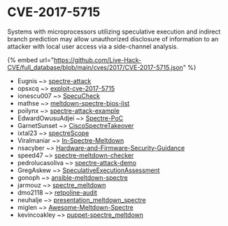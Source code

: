 # CVE-2017-5715

Systems with microprocessors utilizing speculative execution and indirect branch prediction may allow unauthorized disclosure of information to an attacker with local user access via a side-channel analysis.

{% embed url="https://github.com/Live-Hack-CVE/full_database/blob/main/cves/2017/CVE-2017-5715.json" %}


* Eugnis ~> [spectre-attack](https://zeste.alice-snow.ru/2017/database/cve-2017-5715/spectre-attack-eugnis)
* opsxcq ~> [exploit-cve-2017-5715](https://zeste.alice-snow.ru/2017/database/cve-2017-5715/exploit-cve-2017-5715-opsxcq)
* ionescu007 ~> [SpecuCheck](https://zeste.alice-snow.ru/2017/database/cve-2017-5715/specucheck-ionescu007)
* mathse ~> [meltdown-spectre-bios-list](https://zeste.alice-snow.ru/2017/database/cve-2017-5715/meltdown-spectre-bios-list-mathse)
* poilynx ~> [spectre-attack-example](https://zeste.alice-snow.ru/2017/database/cve-2017-5715/spectre-attack-example-poilynx)
* EdwardOwusuAdjei ~> [Spectre-PoC](https://zeste.alice-snow.ru/2017/database/cve-2017-5715/spectre-poc-edwardowusuadjei)
* GarnetSunset ~> [CiscoSpectreTakeover](https://zeste.alice-snow.ru/2017/database/cve-2017-5715/ciscospectretakeover-garnetsunset)
* ixtal23 ~> [spectreScope](https://zeste.alice-snow.ru/2017/database/cve-2017-5715/spectrescope-ixtal23)
* Viralmaniar ~> [In-Spectre-Meltdown](https://zeste.alice-snow.ru/2017/database/cve-2017-5715/in-spectre-meltdown-viralmaniar)
* nsacyber ~> [Hardware-and-Firmware-Security-Guidance](https://zeste.alice-snow.ru/2017/database/cve-2017-5715/hardware-and-firmware-security-guidance-nsacyber)
* speed47 ~> [spectre-meltdown-checker](https://zeste.alice-snow.ru/2017/database/cve-2017-5715/spectre-meltdown-checker-speed47)
* pedrolucasoliva ~> [spectre-attack-demo](https://zeste.alice-snow.ru/2017/database/cve-2017-5715/spectre-attack-demo-pedrolucasoliva)
* GregAskew ~> [SpeculativeExecutionAssessment](https://zeste.alice-snow.ru/2017/database/cve-2017-5715/speculativeexecutionassessment-gregaskew)
* gonoph ~> [ansible-meltdown-spectre](https://zeste.alice-snow.ru/2017/database/cve-2017-5715/ansible-meltdown-spectre-gonoph)
* jarmouz ~> [spectre_meltdown](https://zeste.alice-snow.ru/2017/database/cve-2017-5715/spectre_meltdown-jarmouz)
* dmo2118 ~> [retpoline-audit](https://zeste.alice-snow.ru/2017/database/cve-2017-5715/retpoline-audit-dmo2118)
* neuhalje ~> [presentation_meltdown_spectre](https://zeste.alice-snow.ru/2017/database/cve-2017-5715/presentation_meltdown_spectre-neuhalje)
* miglen ~> [Awesome-Meltdown-Spectre](https://zeste.alice-snow.ru/2017/database/cve-2017-5715/awesome-meltdown-spectre-miglen)
* kevincoakley ~> [puppet-spectre_meltdown](https://zeste.alice-snow.ru/2017/database/cve-2017-5715/puppet-spectre_meltdown-kevincoakley)
